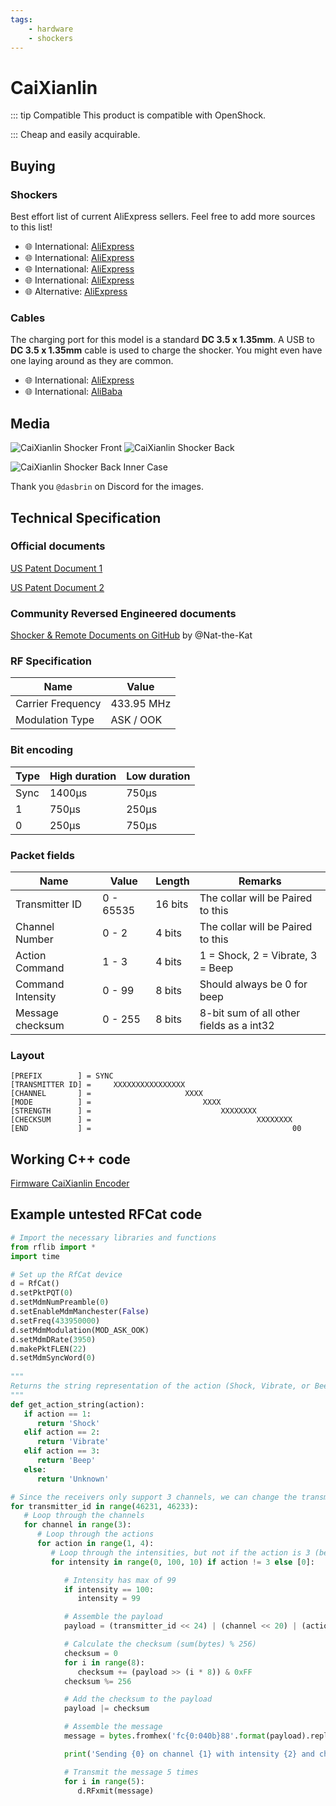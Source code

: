 ```yaml
---
tags:
    - hardware
    - shockers
---
```


# CaiXianlin

::: tip Compatible
This product is compatible with OpenShock.

:::
Cheap and easily acquirable.

## Buying

### Shockers

Best effort list of current AliExpress sellers. Feel free to add more sources to this list!

- :globe_with_meridians: International: [AliExpress](https://aliexpress.com/item/1005005133046985.html)
- :globe_with_meridians: International: [AliExpress](https://www.aliexpress.com/item/3256804946732233.html)
- :globe_with_meridians: International: [AliExpress](https://www.aliexpress.com/item/3256805637384984.html)
- :globe_with_meridians: International: [AliExpress](https://www.aliexpress.com/item/3256806810698119.html)
- :globe_with_meridians: Alternative: [AliExpress](https://aliexpress.com/item/1005005823699736.html)

### Cables

The charging port for this model is a standard **DC 3.5 x 1.35mm**. A USB to **DC 3.5 x 1.35mm** cable is used to charge the shocker. You might even have one laying around as they are common.

- :globe_with_meridians: International: [AliExpress](https://aliexpress.com/item/2255799944669970.html)
- :globe_with_meridians: International: [AliBaba](https://www.alibaba.com/product-detail/MZ-880-Waterproof-Rechargeable-Vibrating-Dog_1600152421803.html)

## Media

![CaiXianlin Shocker Front](../../static/shockers/caixianlin/ShockerFront.webp)
![CaiXianlin Shocker Back](../../static/shockers/caixianlin/ShockerBack.webp)

![CaiXianlin Shocker Back Inner Case](../../static/shockers/caixianlin/ShockerCaseBackGif.gif)

Thank you `@dasbrin` on Discord for the images.


## Technical Specification

### Official documents

[US Patent Document 1](https://uspto.report/patent/grant/D879,390)

[US Patent Document 2](https://image-ppubs.uspto.gov/dirsearch-public/print/downloadPdf/D879390)

### Community Reversed Engineered documents

[Shocker & Remote Documents on GitHub](https://github.com/Nat-the-Kat/caixianlin_remote_shocker) by @Nat-the-Kat

### RF Specification

| Name              | Value      |
|-------------------|------------|
| Carrier Frequency | 433.95 MHz |
| Modulation Type   | ASK / OOK  |

### Bit encoding

| Type | High duration | Low duration |
|------|---------------|--------------|
| Sync | 1400µs        | 750µs        |
| 1    | 750µs         | 250µs        |
| 0    | 250µs         | 750µs        |

### Packet fields

| Name              | Value      | Length    | Remarks                                  |
|-------------------|------------|-----------|------------------------------------------|
| Transmitter ID    | 0 - 65535  | 16 bits   | The collar will be Paired to this        |
| Channel Number    | 0 - 2      | 4 bits    | The collar will be Paired to this        |
| Action Command    | 1 - 3      | 4 bits    | 1 = Shock, 2 = Vibrate, 3 = Beep         |
| Command Intensity | 0 - 99     | 8 bits    | Should always be 0 for beep              |
| Message checksum  | 0 - 255    | 8 bits    | 8-bit sum of all other fields as a int32 |

### Layout

```text
[PREFIX        ] = SYNC
[TRANSMITTER ID] =     XXXXXXXXXXXXXXXX
[CHANNEL       ] =                     XXXX
[MODE          ] =                         XXXX
[STRENGTH      ] =                             XXXXXXXX
[CHECKSUM      ] =                                     XXXXXXXX
[END           ] =                                             00
```

## Working C++ code

[Firmware CaiXianlin Encoder](https://github.com/OpenShock/Firmware/blob/develop/src/radio/rmt/CaiXianlinEncoder.cpp)

## Example untested RFCat code

```py
# Import the necessary libraries and functions
from rflib import *
import time

# Set up the RfCat device
d = RfCat()
d.setPktPQT(0)
d.setMdmNumPreamble(0)
d.setEnableMdmManchester(False)
d.setFreq(433950000)
d.setMdmModulation(MOD_ASK_OOK)
d.setMdmDRate(3950)
d.makePktFLEN(22)
d.setMdmSyncWord(0)
   
"""
Returns the string representation of the action (Shock, Vibrate, or Beep)
"""
def get_action_string(action):
   if action == 1:
      return 'Shock'
   elif action == 2:
      return 'Vibrate'
   elif action == 3:
      return 'Beep'
   else:
      return 'Unknown'

# Since the receivers only support 3 channels, we can change the transmitter ID to extend the number of channels
for transmitter_id in range(46231, 46233):
   # Loop through the channels
   for channel in range(3):
      # Loop through the actions
      for action in range(1, 4):
         # Loop through the intensities, but not if the action is 3 (beep)
         for intensity in range(0, 100, 10) if action != 3 else [0]:

            # Intensity has max of 99
            if intensity == 100:
               intensity = 99

            # Assemble the payload
            payload = (transmitter_id << 24) | (channel << 20) | (action << 16) | (intensity << 8)

            # Calculate the checksum (sum(bytes) % 256)
            checksum = 0
            for i in range(8):
               checksum += (payload >> (i * 8)) & 0xFF
            checksum %= 256

            # Add the checksum to the payload
            payload |= checksum

            # Assemble the message
            message = bytes.fromhex('fc{0:040b}88'.format(payload).replace('1', 'e').replace('0', '8'))

            print('Sending {0} on channel {1} with intensity {2} and checksum {3}'.format(get_action_string(action), channel, intensity, checksum))

            # Transmit the message 5 times
            for i in range(5):
               d.RFxmit(message)
```
